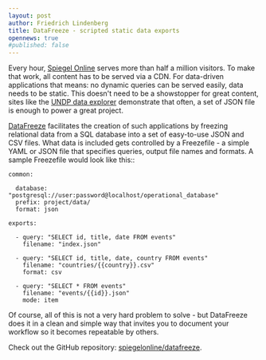 ```yaml
---
layout: post
author: Friedrich Lindenberg
title: DataFreeze - scripted static data exports
opennews: true
#published: false
---
```


Every hour, [Spiegel Online](http://spiegel.de) serves more than half a million visitors. To
make that work, all content has to be served via a CDN. For data-driven 
applications that means: no dynamic queries can be served easily, data 
needs to be static. This doesn't need to be a showstopper for great
content, sites like the [UNDP data explorer](http://open.undp.org/)
demonstrate that often, a set of JSON file is enough to power a great
project. 

[DataFreeze](https://github.com/spiegelonline/datafreeze) facilitates
the creation of such applications by freezing relational data from a 
SQL database into a set of easy-to-use JSON and CSV files. What data is
included gets controlled by a Freezefile - a simple YAML or JSON file
that specifies queries, output file names and formats. A sample
Freezefile would look like this::
  
    common:

      database: "postgresql://user:password@localhost/operational_database"
      prefix: project/data/
      format: json

    exports:

      - query: "SELECT id, title, date FROM events"
        filename: "index.json"

      - query: "SELECT id, title, date, country FROM events"
        filename: "countries/{{country}}.csv"
        format: csv

      - query: "SELECT * FROM events"
        filename: "events/{{id}}.json"
        mode: item

Of course, all of this is not a very hard problem to solve - but
DataFreeze does it in a clean and simple way that invites you to
document your workflow so it becomes repeatable by others.

Check out the GitHub repository: [spiegelonline/datafreeze](https://github.com/spiegelonline/datafreeze).

